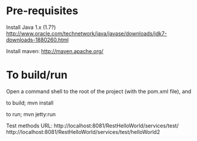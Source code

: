 Pre-requisites
==============

Install Java 1.x (1.7?)
http://www.oracle.com/technetwork/java/javase/downloads/jdk7-downloads-1880260.html

Install maven:
http://maven.apache.org/

To build/run
============

Open a command shell to the root of the project (with the pom.xml file), and

to build;
	mvn install

to run;
	mvn jetty:run

Test methods URL:
	http://localhost:8081/RestHelloWorld/services/test/
	http://localhost:8081/RestHelloWorld/services/test/helloWorld2
